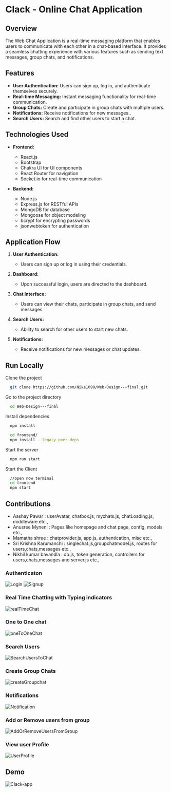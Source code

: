 
# Clack - Online Chat Application

## Overview

The Web Chat Application is a real-time messaging platform that enables users to communicate with each other in a chat-based interface. It provides a seamless chatting experience with various features such as sending text messages, group chats, and notifications.

## Features

- **User Authentication:** Users can sign up, log in, and authenticate themselves securely.
- **Real-time Messaging:** Instant messaging functionality for real-time communication.
- **Group Chats:** Create and participate in group chats with multiple users.
- **Notifications:** Receive notifications for new messages..
- **Search Users:** Search and find other users to start a chat.

## Technologies Used

- **Frontend:**
  - React.js
  - Bootstrap
  - Chakra UI for UI components
  - React Router for navigation
  - Socket.io for real-time communication

- **Backend:**
  - Node.js
  - Express.js for RESTful APIs
  - MongoDB for database
  - Mongoose for object modeling
  - bcrypt for encrypting passwords
  - jsonwebtoken for authentication

## Application Flow

1. **User Authentication:**
   - Users can sign up or log in using their credentials.

2. **Dashboard:**
   - Upon successful login, users are directed to the dashboard.

3. **Chat Interface:**
   - Users can view their chats, participate in group chats, and send messages.

4. **Search Users:**
   - Ability to search for other users to start new chats.

5. **Notifications:**
   - Receive notifications for new messages or chat updates.

## Run Locally

Clone the project

```bash
  git clone https://github.com/Nike1090/Web-Design---final.git
```

Go to the project directory

```bash
  cd Web-Design---final
```

Install dependencies

```bash
  npm install
```

```bash
  cd frontend/
  npm install --legacy-peer-deps
```

Start the server

```bash
  npm run start
```
Start the Client

```bash
  //open now terminal
  cd frontend
  npm start
```

## Contributions
 - Aashay Pawar :  userAvatar, chatbox.js, mychats.js, chatLoading.js, middleware etc.,
 - Anusree Myneni : Pages like homepage and chat page, config, models etc.,
 - Mamatha shree : chatprovider.js, app.js, authentication, misc etc.,
 - Sri Krishna Karumanchi : singlechat.js,groupchatmodel.js, routes for users,chats,messages  etc.,
 - Nikhil kumar bavandla : db.js, token generation, controllers for users,chats,messages and server.js etc.,


### Authenticaton
![Login](https://github.com/Nike1090/Web-Design---final/blob/main/screenshots/login.png)
![Signup](https://github.com/Nike1090/Web-Design---final/blob/main/screenshots/signup.png)
### Real Time Chatting with Typing indicators
![realTimeChat](https://github.com/Nike1090/Web-Design---final/blob/main/screenshots/real%20time%20chat.png)
### One to One chat
![oneToOneChat](https://github.com/Nike1090/Web-Design---final/blob/main/screenshots/one%20to%20one%20chat.png)
### Search Users
![SearchUsersToChat](https://github.com/Nike1090/Web-Design---final/blob/main/screenshots/search%20users.png)
### Create Group Chats
![createGroupchat](https://github.com/Nike1090/Web-Design---final/blob/main/screenshots/group%20chat%20creation.png)
### Notifications 
![Notification](https://github.com/Nike1090/Web-Design---final/blob/main/screenshots/Message%20notification.png)
### Add or Remove users from group
![AddOrRemoveUsersFromGroup](https://github.com/Nike1090/Web-Design---final/blob/main/screenshots/group%20chat%20can%20be%20updated.png)
### View user Profile
![UserProfile](https://github.com/Nike1090/Web-Design---final/blob/main/screenshots/profile%20detail.png)

## Demo
![Clack-app](https://clack-app.onrender.com)
  
